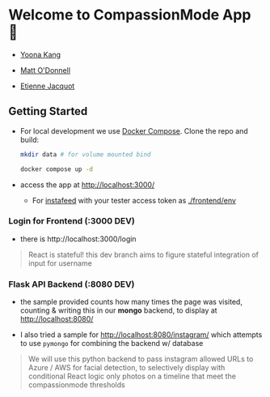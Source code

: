 # Welcome to CompassionMode App 🧘

- [Yoona Kang](mailto:yoona.kang@asc.upenn.edu)

- [Matt O'Donnell](mailto:mbod@asc.upenn.edu)

- [Etienne Jacquot](mailto:etienne.jacquot@asc.upenn.edu)

## Getting Started

- For local development we use [Docker Compose](https://docs.docker.com/compose/). Clone the repo and build:

    ```bash
    mkdir data # for volume mounted bind

    docker compose up -d
    ```

- access the app at [http://localhost:3000/](http://localhost:3000/)
    - For [instafeed](http://localhost:3000/instafeeed) with your tester access token as [./frontend/env](./frontend/.env)

### Login for Frontend (:3000 DEV)

- there is http://localhost:3000/login

> React is stateful! this dev branch aims to figure stateful integration of input for username

### Flask API Backend (:8080 DEV)

- the sample provided counts how many times the page was visited, counting & writing this in our **mongo** backend, to display at [http://localhost:8080/](http://localhost:8080/)

- I also tried a sample for [http://localhost:8080/instagram/](http://localhost:8080/instagram/) which attempts to use `pymongo` for combining the backend w/ database

> We will use this python backend to pass instagram allowed URLs to Azure / AWS for facial detection, to selectively display with conditional React logic only photos on a timeline that meet the compassionmode thresholds
